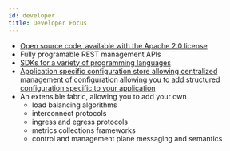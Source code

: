 ```yaml
---
id: developer
title: Developer Focus
---
```


* [Open source code, available with the Apache 2.0 license](https://github.com/openziti)
* Fully programable REST management APIs
* [SDKs for a variety of programming languages](../core-concepts/clients/sdks)
* [Application specific configuration store allowing centralized management of configuration allowing you to add structured configuration specific to your application](/docs/core-concepts/config-store/overview)
* An extensible fabric, allowing you to add your own 
    * load balancing algorithms
    * interconnect protocols
    * ingress and egress protocols
    * metrics collections frameworks
    * control and management plane messaging and semantics   